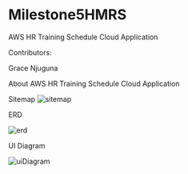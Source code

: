 # Milestone5HMRS
AWS HR Training Schedule Cloud Application

Contributors:

Grace Njuguna


About
AWS HR Training Schedule Cloud Application

Sitemap
![sitemap](https://github.com/Neema-2023/Milestone5HMRS/assets/131406712/091f08d8-4acf-43cc-bd31-8a0552127d27)

ERD

![erd](https://github.com/Neema-2023/Milestone5HMRS/assets/131406712/c0d4fc64-8854-456b-90bc-1e0a1ce1c1b2)

UI Diagram

![uiDiagram](https://github.com/Neema-2023/Milestone5HMRS/assets/131406712/dead5a09-9d82-4da4-9eea-441a5f4b9d8e)
